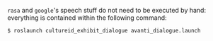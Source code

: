 `rasa` and `google`'s speech stuff do not need to be executed by hand:
everything is contained within the following command:

```
$ roslaunch cultureid_exhibit_dialogue avanti_dialogue.launch
```

